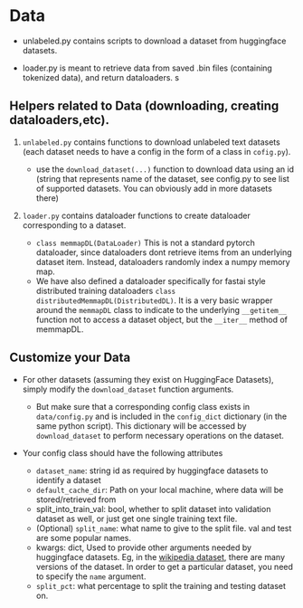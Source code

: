 # Data 

- unlabeled.py contains scripts to download a dataset from huggingface datasets. 


- loader.py is meant to retrieve data from  saved .bin files (containing tokenized data), and return dataloaders. s



## Helpers related to Data (downloading, creating dataloaders,etc).

1. `unlabeled.py` contains functions to download unlabeled text datasets (each dataset needs to have a config in the form of a class in `cofig.py`). 
    - use the `download_dataset(...)` function to download data using an id (string that represents name of the dataset, see config.py to see list of supported datasets. You can obviously add in more datasets there)


2. `loader.py` contains dataloader functions to create dataloader corresponding to a dataset.
    - `class memmapDL(DataLoader)` This is not a standard pytorch dataloader, since dataloaders dont retrieve items from an underlying dataset item. Instead, dataloaders randomly index a numpy memory map. 
    - We have also defined a dataloader specifically for fastai style distributed training dataloaders `class distributedMemmapDL(DistributedDL)`. It is a very basic wrapper around the `memmapDL` class to indicate to the underlying `__getitem__` function not to access a dataset object, but the `__iter__` method of memmapDL. 



## Customize your Data

- For other datasets (assuming they exist on HuggingFace Datasets), simply modify the `download_dataset` function arguments. 
    - But make sure that a corresponding config class exists in `data/config.py` and is included in the `config_dict` dictionary (in the same python script). This dictionary will be accessed by `download_dataset` to perform necessary operations on the dataset. 


- Your config class should have the following attributes
    - `dataset_name`: string id as required by huggingface datasets to identify a dataset
    -  `default_cache_dir`: Path on your local machine, where data will be stored/retrieved from
    - split_into_train_val: bool, whether to split dataset into validation dataset as well, or just get one single training text file. 
    - (Optional) `split_name`: what name to give to the split file. val and test are some popular names. 
    - kwargs: dict, Used to provide other arguments needed by huggingface datasets. Eg, in the [wikipedia dataset](https://huggingface.co/datasets/wikipedia), there are many versions of the dataset. In order to get a particular dataset, you need to specify the `name` argument. 
    - `split_pct`: what percentage to split the training and testing dataset on.

